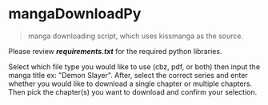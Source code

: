 # mangaDownloadPy
> manga downloading script, which uses kissmanga as the source.

Please review ___requirements.txt___ for the required python libraries.

Select which file type you would like to use (cbz, pdf, or both) then input the manga title ex: "Demon Slayer".  After, select the correct series and enter whether you would like to download a single chapter or multiple chapters.  Then pick the chapter(s) you want to download and confirm your selection.
